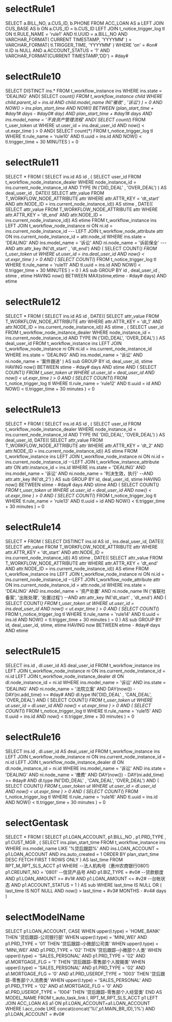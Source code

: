selectRule1
===
SELECT
	a.BILL_NO,
	a.CUS_ID,
	b.PHONE
FROM
	ACC_LOAN AS a
LEFT JOIN CUS_BASE AS b ON
	a.CUS_ID = b.CUS_ID
LEFT JOIN t_notice_trigger_log tl ON tl.RULE_NAME = 'rule1' AND tl.UUID = a.BILL_NO AND VARCHAR_FORMAT(
				CURRENT TIMESTAMP,
				'YYYYMM'
			) = VARCHAR_FORMAT(
				tl.TRIGGER_TIME,
				'YYYYMM'
			)
WHERE
    'on' = #on#
    tl.ID is NULL AND
	a.ACCOUNT_STATUS = '1' AND
	VARCHAR_FORMAT(CURRENT TIMESTAMP,'DD') = #day#

selectRule10
===
SELECT DISTINCT
	ins.*
FROM
	t_workflow_instance ins
WHERE
	ins.state = 'DEALING'
AND(
	SELECT
		count(*)
	FROM
		t_workflow_instance child
	WHERE
		child.parent_id = ins.id
	AND child.model_name IN('催收' , '诉讼')
) = 0
AND NOW() > ins.plan_start_time
AND NOW() BETWEEN (plan_start_time + #day1# days - #day0# day)
AND plan_start_time + #day1# days
AND ins.model_name = '不良资产管理流程'
AND(
	SELECT
		count(*)
	FROM
		t_user_token ut
	WHERE
		ut.user_id = ins.deal_user_id
	AND now() < ut.expr_time
) > 0
AND(
	SELECT
		count(*)
	FROM
		t_notice_trigger_log tl
	WHERE
		tl.rule_name = 'rule10'
	AND tl.uuid = ins.id
	AND NOW() < tl.trigger_time + 30 MINUTES
) = 0


selectRule11
===
SELECT
	* 
FROM
	(	SELECT
			ins.id   AS id ,
			(	SELECT
					user_id 
				FROM
					t_workflow_node_instance_dealer 
				WHERE
					node_instance_id = ins.current_node_instance_id 
					AND
					TYPE IN ('DID_DEAL' ,
					'OVER_DEAL') )       AS deal_user_id ,
			DATE((	SELECT
						attr_value 
					FROM
						T_WORKFLOW_NODE_ATTRIBUTE attr 
					WHERE
						attr.ATTR_KEY = 'dt_start' 
						AND
						attr.NODE_ID = ins.current_node_instance_id)) AS stime ,
			DATE((	SELECT
						attr_value 
					FROM
						T_WORKFLOW_NODE_ATTRIBUTE attr 
					WHERE
						attr.ATTR_KEY = 'dt_end' 
						AND
						attr.NODE_ID = ins.current_node_instance_id)) AS etime 
		FROM
			t_workflow_instance ins 
			LEFT JOIN t_workflow_node_instance ni 
			ON ni.id = ins.current_node_instance_id
			--- LEFT JOIN t_workflow_node_attribute attr ON ins.current_node_instance_id = attr.node_id
		WHERE
			ins.state = 'DEALING' 
			AND
			ins.model_name = '诉讼' 
			AND
			ni.node_name = '诉前保全'
			--- AND attr.attr_key IN('dt_start' , 'dt_end')
			AND
			(	SELECT
					COUNT(*) 
				FROM
					t_user_token ut 
				WHERE
					ut.user_id = ins.deal_user_id 
					AND
					now() < ut.expr_time ) > 0 
			AND
			(	SELECT
					COUNT(*) 
				FROM
					t_notice_trigger_log tl 
				WHERE
					tl.rule_name = 'rule11' 
					AND
					tl.uuid = ins.id 
					AND
					NOW() < tl.trigger_time + 30 MINUTES ) = 0 ) AS sub 
GROUP BY
	id ,
	deal_user_id ,
	stime ,
	etime 
HAVING
	now() BETWEEN MAX(stime,etime - #day# days) 
	AND
	etime

selectRule12
===
SELECT
	* 
FROM
	(	SELECT
			ins.id   AS id ,
			DATE((	SELECT
						attr_value 
					FROM
						T_WORKFLOW_NODE_ATTRIBUTE attr 
					WHERE
						attr.ATTR_KEY = 'dt_1' AND
						attr.NODE_ID = ins.current_node_instance_id)) AS stime ,
			(	SELECT
					user_id 
				FROM
					t_workflow_node_instance_dealer 
				WHERE
					node_instance_id = ins.current_node_instance_id AND
					TYPE IN ('DID_DEAL',
					'OVER_DEAL') )       AS deal_user_id 
		FROM
			t_workflow_instance ins 
			LEFT JOIN t_workflow_node_instance ni 
			ON ni.id = ins.current_node_instance_id 
		WHERE
			ins.state = 'DEALING' AND
			ins.model_name = '诉讼' AND
			ni.node_name = '案件跟进' ) AS sub 
GROUP BY
	id,
	deal_user_id,
	stime 
HAVING
	now() BETWEEN stime - #day# days AND
	stime AND
	(	SELECT
			COUNT(*) 
		FROM
			t_user_token ut 
		WHERE
			ut.user_id = deal_user_id AND
			now() < ut.expr_time ) > 0 AND
	(	SELECT
			COUNT(*) 
		FROM
			t_notice_trigger_log tl 
		WHERE
			tl.rule_name = 'rule12' AND
			tl.uuid = id AND
			NOW() < tl.trigger_time + 30 minutes ) = 0

selectRule13
===
SELECT
	* 
FROM
	(	SELECT
			ins.id   AS id ,
			(	SELECT
					user_id 
				FROM
					t_workflow_node_instance_dealer 
				WHERE
					node_instance_id = ins.current_node_instance_id 
					AND
					TYPE IN( 'DID_DEAL',
					'OVER_DEAL') )       AS deal_user_id,
			DATE((	SELECT
						attr_value 
					FROM
						T_WORKFLOW_NODE_ATTRIBUTE attr 
					WHERE
						attr.ATTR_KEY = 'dt_2' 
						AND
						attr.NODE_ID = ins.current_node_instance_id)) AS stime 
		FROM
			t_workflow_instance ins 
			LEFT JOIN t_workflow_node_instance ni 
			ON ni.id = ins.current_node_instance_id
			--LEFT JOIN t_workflow_instance_attribute attr ON attr.instance_id = ins.id
		WHERE
			ins.state = 'DEALING' 
			AND
			ins.model_name = '诉讼' 
			AND
			ni.node_name = '判决生效，执行'
			--AND attr.attr_key IN('dt_2')
	) AS sub 
GROUP BY
	id,
	deal_user_id,
	stime 
HAVING
	now() BETWEEN stime - #day# days 
	AND
	stime 
	AND
	(	SELECT
			COUNT(*) 
		FROM
			t_user_token ut 
		WHERE
			ut.user_id = deal_user_id 
			AND
			now() < ut.expr_time ) > 0 
	AND
	(	SELECT
			COUNT(*) 
		FROM
			t_notice_trigger_log tl 
		WHERE
			tl.rule_name = 'rule13' 
			AND
			tl.uuid = id 
			AND
			NOW() < tl.trigger_time + 30 minutes ) = 0

selectRule14
===
SELECT
	* 
FROM
	(	SELECT
			DISTINCT ins.id AS id ,
			ins.deal_user_id,
			DATE((	SELECT
						attr_value 
					FROM
						T_WORKFLOW_NODE_ATTRIBUTE attr 
					WHERE
						attr.ATTR_KEY = 'dt_start' AND
						attr.NODE_ID = ins.current_node_instance_id))        AS 
			stime ,
			DATE((	SELECT
						attr_value 
					FROM
						T_WORKFLOW_NODE_ATTRIBUTE attr 
					WHERE
						attr.ATTR_KEY = 'dt_end' AND
						attr.NODE_ID = ins.current_node_instance_id))        AS 
			etime 
		FROM
			t_workflow_instance ins 
			LEFT JOIN t_workflow_node_instance ni 
			ON ni.id = ins.current_node_instance_id
			--LEFT JOIN t_workflow_node_attribute attr ON ins.current_node_instance_id = attr.node_id
		WHERE
			ins.state = 'DEALING' AND
			ins.model_name = '资产处置' AND
			ni.node_name IN ('省联社备案',
			'出账处理',
			'处置过程')
			--AND attr.attr_key IN('dt_start' , 'dt_end')
			AND
			(	SELECT
					COUNT(*) 
				FROM
					t_user_token ut 
				WHERE
					ut.user_id = ins.deal_user_id AND
					now() < ut.expr_time ) > 0 AND
			(	SELECT
					COUNT(*) 
				FROM
					t_notice_trigger_log tl 
				WHERE
					tl.rule_name = 'rule14' AND
					tl.uuid = ins.id AND
					NOW() < tl.trigger_time + 30 minutes ) = 0 ) AS sub 
GROUP BY
	id,
	deal_user_id,
	stime,
	etime 
HAVING
	now BETWEEN etime - #day# days AND
	etime
	
	
selectRule15
===
SELECT
	ins.id ,
	dl.user_id AS deal_user_id 
FROM
	t_workflow_instance ins 
		LEFT JOIN t_workflow_node_instance ni 
		ON ins.current_node_instance_id = ni.id 
		LEFT JOIN t_workflow_node_instance_dealer dl 
		ON dl.node_instance_id = ni.id 
WHERE
	ins.model_name = '诉讼' AND
	ins.state = 'DEALING' AND
	ni.node_name = '法院立案' AND
	DAY(now()) - DAY(ni.add_time) >= #day# AND
	dl.type IN('DID_DEAL' ,
	'CAN_DEAL',
	'OVER_DEAL') AND
	(	SELECT
			COUNT(*) 
		FROM
			t_user_token ut 
		WHERE
			ut.user_id = dl.user_id AND
			now() < ut.expr_time ) > 0 AND
	(	SELECT
			COUNT(*) 
		FROM
			t_notice_trigger_log tl 
		WHERE
			tl.rule_name = 'rule15' AND
			tl.uuid = ins.id AND
			now() < tl.trigger_time + 30 minutes ) = 0
			
selectRule16			
===
SELECT
	ins.id ,
	dl.user_id AS deal_user_id 
FROM
	t_workflow_instance ins 
		LEFT JOIN t_workflow_node_instance ni 
		ON ins.current_node_instance_id = ni.id 
		LEFT JOIN t_workflow_node_instance_dealer dl 
		ON dl.node_instance_id = ni.id 
WHERE
	ins.model_name = '诉讼' AND
	ins.state = 'DEALING' AND
	ni.node_name = '缴费' AND
	DAY(now()) - DAY(ni.add_time) >= #day# AND
	dl.type IN('DID_DEAL' ,
	'CAN_DEAL',
	'OVER_DEAL') AND
	(	SELECT
			COUNT(*) 
		FROM
			t_user_token ut 
		WHERE
			ut.user_id = dl.user_id AND
			now() < ut.expr_time ) > 0 AND
	(	SELECT
			COUNT(*) 
		FROM
			t_notice_trigger_log tl 
		WHERE
			tl.rule_name = 'rule16' AND
			tl.uuid = ins.id AND
			NOW() < tl.trigger_time + 30 minutes ) = 0
			

selectGentask
===
SELECT
	* 
FROM
	(	SELECT
			p1.LOAN_ACCOUNT,
			p1.BILL_NO ,
			p1.PRD_TYPE ,
			p1.CUST_MGR ,
			(	SELECT
					ins.plan_start_time 
				FROM
					t_workflow_instance ins 
				WHERE
					ins.model_name LIKE '%贷后跟踪%' AND
					ins.LOAN_ACCOUNT = p1.LOAN_ACCOUNT AND
					ins.auto_created = 1 
				ORDER BY
					plan_start_time DESC FETCH FIRST 1 ROWS ONLY ) AS last_time 
		FROM
			RPT_M_RPT_SLS_ACCT p1 
		WHERE
			--法人机构号（惠州农商银行0801）
			p1.CREUNIT_NO = '0801'
			--信贷产品号
			AND
			p1.BIZ_TYPE = #v0#
			--贷款额度
			AND
			p1.LOAN_AMOUNT >= #v1# AND
			p1.LOAN_AMOUNT <= #v2#
			--台帐状态
			AND
			p1.ACCOUNT_STATUS = 1 ) AS sub 
WHERE
	last_time IS NULL OR
	( last_time IS NOT NULL AND
	now() > last_time + #v3# MONTHS - #v4# days )
	
selectModelName
===
SELECT 
p1.LOAN_ACCOUNT,
CASE 
	WHEN upper(l.type) = 'HOME_BANK' 
	THEN '贷后跟踪-公司银行部' 
	WHEN upper(l.type) = 'MINI_WEI' AND
	p1.PRD_TYPE = '01' 
	THEN '贷后跟踪-小微部公司类' 
	WHEN upper(l.type) = 'MINI_WEI' AND
	p1.PRD_TYPE = '02' 
	THEN '贷后跟踪-小微部个人类' 
	WHEN upper(l.type) = 'SALES_PERSONAL' AND
	p1.PRD_TYPE = '02' AND
	a1.MORTGAGE_FLG = '1' 
	THEN '贷后跟踪-零售部个人按揭类' 
	WHEN upper(l.type) = 'SALES_PERSONAL' AND
	p1.PRD_TYPE = '02' AND
	a1.MORTGAGE_FLG = '0' AND
	a1.PRD_USERDF_TYPE = '1003' 
	THEN '贷后跟踪-零售部个人消费类' 
	WHEN upper(l.type) = 'SALES_PERSONAL' AND
	p1.PRD_TYPE = '02' AND
	a1.MORTGAGE_FLG = '0' AND
	a1.PRD_USERDF_TYPE = '1004' 
	THEN '贷后跟踪-零售部个人经营类' 
END AS MODEL_NAME 
FROM
	t_auto_task_link l,
	RPT_M_RPT_SLS_ACCT p1
		LEFT JOIN ACC_LOAN AS a1 
		ON p1.LOAN_ACCOUNT=a1.LOAN_ACCOUNT 
WHERE
	l.acc_code LIKE concat(concat('%(',p1.MAIN_BR_ID),')%') AND
	p1.LOAN_ACCOUNT = #v0#
